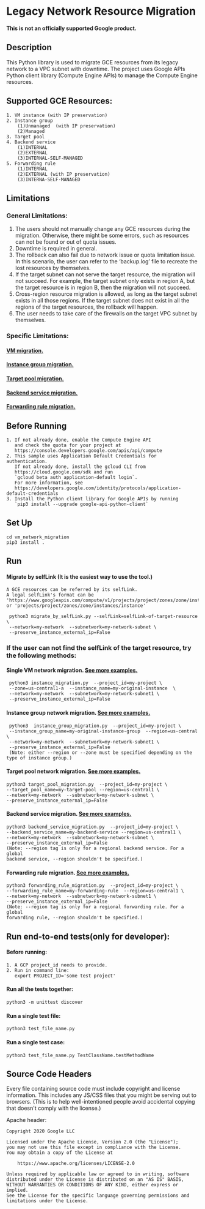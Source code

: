 # Legacy Network Resource Migration
**This is not an officially supported Google product.**
## Description

This Python library is used to migrate GCE resources from its legacy network to a
VPC subnet with downtime. The project uses Google APIs Python client library (Compute Engine APIs) to manage the 
Compute Engine resources. 

## Supported GCE Resources:
    1. VM instance (with IP preservation)
    2. Instance group
        (1)Unmanaged  (with IP preservation)
        (2)Managed 
    3. Target pool
    4. Backend service
        (1)INTERNAL
        (2)EXTERNAL
        (3)INTERNAL-SELF-MANAGED
    5. Forwarding rule 
        (1)INTERNAL 
        (2)EXTERNAL (with IP preservation)
        (3)INTERNA-SELF-MANAGED 
        
## Limitations
### General Limitations:
1. The users should not manually change any GCE resources during the migration. Otherwise, there might be some errors, such as resources can not be found or out of quota issues. 
2. Downtime is required in general.
3. The rollback can also fail due to network issue or quota limitation issue. In this scenario, the user can refer to the ‘backup.log’ file to recreate the lost resources by themselves. 
4. If the target subnet can not serve the target resource, the migration will not succeed. For example, the target subnet only exists in region A, but the target resource is in region B, then the migration will not succeed. 
5. Cross-region resource migration is allowed, as long as the target subnet exists in all those regions. If the target subnet does not exist in all the regions of the target resources, the rollback will happen.
6. The user needs to take care of the firewalls on the target VPC subnet by themselves. 


### Specific Limitations:
#### [VM migration.](readme/VM_INSTANCE_README.md)
#### [Instance group migration.](readme/INSTANCE_GROUP_README.md)
#### [Target pool migration.](readme/TARGET_POOL_README.md)
#### [Backend service migration.](readme/BACKEND_SERVICE_README.md)
#### [Forwarding rule migration.](readme/FORWARDING_RULE_README.md)

## Before Running
    1. If not already done, enable the Compute Engine API
       and check the quota for your project at
       https://console.developers.google.com/apis/api/compute
    2. This sample uses Application Default Credentials for authentication.
       If not already done, install the gcloud CLI from
       https://cloud.google.com/sdk and run
       `gcloud beta auth application-default login`.
       For more information, see
       https://developers.google.com/identity/protocols/application-default-credentials
    3. Install the Python client library for Google APIs by running
       `pip3 install --upgrade google-api-python-client`
## Set Up
    cd vm_network_migration
    pip3 install .
## Run
#### Migrate by selfLink (It is the easiest way to use the tool.)
    A GCE resources can be referred by its selfLink.
    A legal selfLink's format can be 'https://www.googleapis.com/compute/v1/projects/project/zones/zone/instances/instance'
    or 'projects/project/zones/zone/instances/instance'

     python3 migrate_by_selfLink.py --selfLink=selfLink-of-target-resource  \
     --network=my-network  --subnetwork=my-network-subnet \
     --preserve_instance_external_ip=False     
### If the user can not find the selfLink of the target resource, try the following methods:
#### Single VM network migration. [See more examples.](readme/VM_INSTANCE_README.md)
     python3 instance_migration.py  --project_id=my-project \
     --zone=us-central1-a  --instance_name=my-original-instance  \
     --network=my-network  --subnetwork=my-network-subnet1 \
     --preserve_instance_external_ip=False 
     
#### Instance group network migration. [See more examples.](readme/INSTANCE_GROUP_README.md)
     python3  instance_group_migration.py  --project_id=my-project \
     --instance_group_name=my-original-instance-group  --region=us-central \
     --network=my-network  --subnetwork=my-network-subnet1 \
     --preserve_instance_external_ip=False
     (Note: either --region or --zone must be specified depending on the type of instance group.)
  
#### Target pool network migration. [See more examples.](readme/TARGET_POOL_README.md)
    python3 target_pool_migration.py  --project_id=my-project \
    --target_pool_name=my-target-pool --region=us-central1 \
    --network=my-network  --subnetwork=my-network-subnet \
    --preserve_instance_external_ip=False

#### Backend service migration. [See more examples.](readme/BACKEND_SERVICE_README.md)
    python3 backend_service_migration.py  --project_id=my-project \
    --backend_service_name=my-backend-service --region=us-central1 \
    --network=my-network  --subnetwork=my-network-subnet \
    --preserve_instance_external_ip=False
    (Note: --region tag is only for a regional backend service. For a global
    backend service, --region shouldn't be specified.)
    
#### Forwarding rule migration. [See more examples.](readme/FORWARDING_RULE_README.md)
    python3 forwarding_rule_migration.py  --project_id=my-project \
    --forwarding_rule_name=my-forwarding-rule  --region=us-central1 \
    --network=my-network  --subnetwork=my-network-subnet1 \
    --preserve_instance_external_ip=False
    (Note: --region tag is only for a regional forwarding rule. For a global
    forwarding rule, --region shouldn't be specified.)
    
## Run end-to-end tests(only for developer):
#### Before running:
    1. A GCP project_id needs to provide.
    2. Run in command line: 
       export PROJECT_ID='some test project'

#### Run all the tests together:    
    python3 -m unittest discover
#### Run a single test file:
    python3 test_file_name.py
#### Run a single test case:
    python3 test_file_name.py TestClassName.testMethodName
    
## Source Code Headers

Every file containing source code must include copyright and license
information. This includes any JS/CSS files that you might be serving out to
browsers. (This is to help well-intentioned people avoid accidental copying that
doesn't comply with the license.)

Apache header:

    Copyright 2020 Google LLC

    Licensed under the Apache License, Version 2.0 (the "License");
    you may not use this file except in compliance with the License.
    You may obtain a copy of the License at

        https://www.apache.org/licenses/LICENSE-2.0

    Unless required by applicable law or agreed to in writing, software
    distributed under the License is distributed on an "AS IS" BASIS,
    WITHOUT WARRANTIES OR CONDITIONS OF ANY KIND, either express or implied.
    See the License for the specific language governing permissions and
    limitations under the License.
